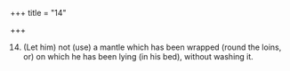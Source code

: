 +++
title = "14"

+++

14. (Let him) not (use) a mantle which has been wrapped (round the loins, or) on which he has been lying (in his bed), without washing it.
